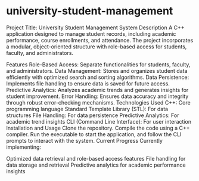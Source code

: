 # university-student-management

Project Title: University Student Management System
Description
A C++ application designed to manage student records, including academic performance, course enrollments, and attendance. The project incorporates a modular, object-oriented structure with role-based access for students, faculty, and administrators.

Features
Role-Based Access: Separate functionalities for students, faculty, and administrators.
Data Management: Stores and organizes student data efficiently with optimized search and sorting algorithms.
Data Persistence: Implements file handling to ensure data is saved for future access.
Predictive Analytics: Analyzes academic trends and generates insights for student improvement.
Error Handling: Ensures data accuracy and integrity through robust error-checking mechanisms.
Technologies Used
C++: Core programming language
Standard Template Library (STL): For data structures
File Handling: For data persistence
Predictive Analytics: For academic trend insights
CLI (Command Line Interface): For user interaction
Installation and Usage
Clone the repository.
Compile the code using a C++ compiler.
Run the executable to start the application, and follow the CLI prompts to interact with the system.
Current Progress
Currently implementing:

Optimized data retrieval and role-based access features
File handling for data storage and retrieval
Predictive analytics for academic performance insights
